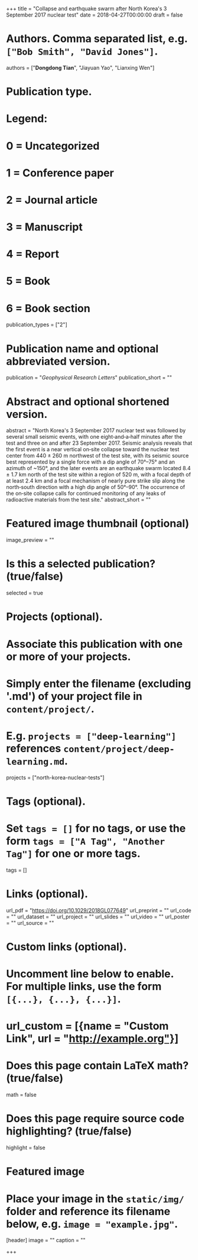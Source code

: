 +++
title = "Collapse and earthquake swarm after North Korea's 3 September 2017 nuclear test"
date =  2018-04-27T00:00:00
draft = false

# Authors. Comma separated list, e.g. `["Bob Smith", "David Jones"]`.
authors = ["**Dongdong Tian**", "Jiayuan Yao", "Lianxing Wen"]

# Publication type.
# Legend:
# 0 = Uncategorized
# 1 = Conference paper
# 2 = Journal article
# 3 = Manuscript
# 4 = Report
# 5 = Book
# 6 = Book section
publication_types = ["2"]

# Publication name and optional abbreviated version.
publication = "*Geophysical Research Letters*"
publication_short = ""

# Abstract and optional shortened version.
abstract = "North Korea's 3 September 2017 nuclear test was followed by several small seismic events, with one eight‐and‐a‐half minutes after the test and three on and after 23 September 2017. Seismic analysis reveals that the first event is a near vertical on‐site collapse toward the nuclear test center from 440 ± 260 m northwest of the test site, with its seismic source best represented by a single force with a dip angle of 70°–75° and an azimuth of ~150°, and the later events are an earthquake swarm located 8.4 ± 1.7 km north of the test site within a region of 520 m, with a focal depth of at least 2.4 km and a focal mechanism of nearly pure strike slip along the north‐south direction with a high dip angle of 50°–90°. The occurrence of the on‐site collapse calls for continued monitoring of any leaks of radioactive materials from the test site."
abstract_short = ""

# Featured image thumbnail (optional)
image_preview = ""

# Is this a selected publication? (true/false)
selected = true

# Projects (optional).
#   Associate this publication with one or more of your projects.
#   Simply enter the filename (excluding '.md') of your project file in `content/project/`.
#   E.g. `projects = ["deep-learning"]` references `content/project/deep-learning.md`.
projects = ["north-korea-nuclear-tests"]

# Tags (optional).
#   Set `tags = []` for no tags, or use the form `tags = ["A Tag", "Another Tag"]` for one or more tags.
tags = []

# Links (optional).
url_pdf = "https://doi.org/10.1029/2018GL077649"
url_preprint = ""
url_code = ""
url_dataset = ""
url_project = ""
url_slides = ""
url_video = ""
url_poster = ""
url_source = ""

# Custom links (optional).
#   Uncomment line below to enable. For multiple links, use the form `[{...}, {...}, {...}]`.
# url_custom = [{name = "Custom Link", url = "http://example.org"}]

# Does this page contain LaTeX math? (true/false)
math = false

# Does this page require source code highlighting? (true/false)
highlight = false

# Featured image
# Place your image in the `static/img/` folder and reference its filename below, e.g. `image = "example.jpg"`.
[header]
image = ""
caption = ""

+++
